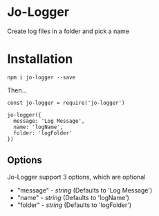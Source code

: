# Jo-Logger

Create log files in a folder and pick a name

# Installation

`npm i jo-logger --save`

Then...

```
const jo-logger = require('jo-logger')

jo-logger({
  message: 'Log Message',
  name: 'logName',
  folder: 'logFolder'
})
```

## Options

Jo-Logger support 3 options, which are optional

- "message" - _string_ (Defaults to 'Log Message')
- "name" - _string_ (Defaults to 'logName')
- "folder" - _string_ (Defaults to 'logFolder')